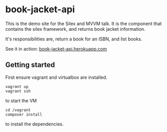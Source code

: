 # book-jacket-api

This is the demo site for the Silex and MVVM talk. It is the component that contains the silex framework, and returns book jacket information. 

It's responsibilities are, return a book for an ISBN, and list books.

See it in action: [book-jacket-api.herokuapp.com](http://book-jacket-api.herokuapp.com)

## Getting started

First ensure vagrant and virtualbox are installed.

```
vagrant up
vagrant ssh
```

to start the VM

```
cd /vagrant
composer install
```

to install the dependencies.
